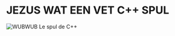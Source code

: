# JEZUS WAT EEN VET C++ SPUL

![WUBWUB](https://memeshappen.com/media/created/HAHAHAAH-HAHAHAAH-meme-186.jpg)
Le spul de C++
